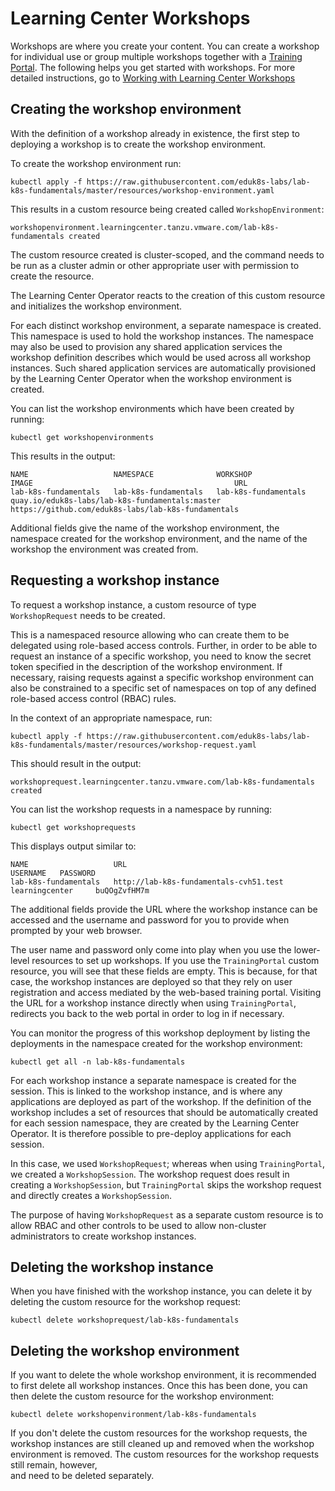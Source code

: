 # Learning Center Workshops 

Workshops are where you create your content. You can create a workshop for individual use or group multiple workshops 
together with a [Training Portal](training-portal.md). The following helps you get started with workshops. For more 
detailed instructions, go to [Working with Learning Center Workshops](../workshop-content/about.md)

## <a id="creating-workshop-environment"></a>Creating the workshop environment

With the definition of a workshop already in existence, the first step to deploying a workshop is to 
create the workshop environment.

To create the workshop environment run:

```
kubectl apply -f https://raw.githubusercontent.com/eduk8s-labs/lab-k8s-fundamentals/master/resources/workshop-environment.yaml
```

This results in a custom resource being created called ``WorkshopEnvironment``:

```
workshopenvironment.learningcenter.tanzu.vmware.com/lab-k8s-fundamentals created
```

The custom resource created is cluster-scoped, and the command needs to be run as a cluster admin or other appropriate 
user with permission to create the resource.

The Learning Center Operator reacts to the creation of this custom resource and initializes the workshop environment.

For each distinct workshop environment, a separate namespace is created. This namespace is used to hold the 
workshop instances. The namespace may also be used to provision any shared application services the workshop definition 
describes which would be used across all workshop instances. Such shared application services are automatically 
provisioned by the Learning Center Operator when the workshop environment is created.

You can list the workshop environments which have been created by running:

```
kubectl get workshopenvironments
```

This results in the output:

```
NAME                   NAMESPACE              WORKSHOP               IMAGE                                             URL
lab-k8s-fundamentals   lab-k8s-fundamentals   lab-k8s-fundamentals   quay.io/eduk8s-labs/lab-k8s-fundamentals:master   https://github.com/eduk8s-labs/lab-k8s-fundamentals
```

Additional fields give the name of the workshop environment, the namespace created for the workshop environment, and 
the name of the workshop the environment was created from.

## <a id="requesting-workshop-instance"></a>Requesting a workshop instance

To request a workshop instance, a custom resource of type ``WorkshopRequest`` needs to be created.

This is a namespaced resource allowing who can create them to be delegated using role-based access controls. 
Further, in order to be able to request an instance of a specific workshop, you need to know the secret token specified 
in the description of the workshop environment. If necessary, raising requests against a specific workshop 
environment can also be constrained to a specific set of namespaces on top of any defined role-based access control (RBAC) rules.

In the context of an appropriate namespace, run:

```
kubectl apply -f https://raw.githubusercontent.com/eduk8s-labs/lab-k8s-fundamentals/master/resources/workshop-request.yaml
```

This should result in the output:

```
workshoprequest.learningcenter.tanzu.vmware.com/lab-k8s-fundamentals created
```

You can list the workshop requests in a namespace by running:

```
kubectl get workshoprequests
```

This displays output similar to:

```
NAME                   URL                                      USERNAME   PASSWORD
lab-k8s-fundamentals   http://lab-k8s-fundamentals-cvh51.test   learningcenter     buQOgZvfHM7m
```

The additional fields provide the URL where the workshop instance can be accessed and the username and password for you to
provide when prompted by your web browser.

The user name and password only come into play when you use the lower-level resources to set up workshops. If 
you use the ``TrainingPortal`` custom resource, you will see that these fields are empty. This is because, for that case, 
the workshop instances are deployed so that they rely on user registration and access mediated by the web-based 
training portal. Visiting the URL for a workshop instance directly when using ``TrainingPortal``, redirects you back 
to the web portal in order to log in if necessary.

You can monitor the progress of this workshop deployment by listing the deployments in the namespace created for the
workshop environment:

```
kubectl get all -n lab-k8s-fundamentals
```

For each workshop instance a separate namespace is created for the session. This is linked to the workshop instance, and 
is where any applications are deployed as part of the workshop. If the definition of the workshop includes a 
set of resources that should be automatically created for each session namespace, they are created by the Learning 
Center Operator. It is therefore possible to pre-deploy applications for each session.

In this case, we used ``WorkshopRequest``; whereas when using ``TrainingPortal``, we created a ``WorkshopSession``. 
The workshop request does result in creating a ``WorkshopSession``, but ``TrainingPortal`` skips the
workshop request and directly creates a ``WorkshopSession``.

The purpose of having ``WorkshopRequest`` as a separate custom resource is to allow RBAC and other controls to be used 
to allow non-cluster administrators to create workshop instances.

## Deleting the workshop instance

When you have finished with the workshop instance, you can delete it by deleting the custom resource for the workshop 
request:

```
kubectl delete workshoprequest/lab-k8s-fundamentals
```

## <a id="deleting-workshop-environment"></a>Deleting the workshop environment

If you want to delete the whole workshop environment, it is recommended to first delete all workshop instances. Once 
this has been done, you can then delete the custom resource for the workshop environment:

```
kubectl delete workshopenvironment/lab-k8s-fundamentals
```

If you don't delete the custom resources for the workshop requests, the workshop instances are still cleaned up and 
removed when the workshop environment is removed. The custom resources for the workshop requests still remain, however,  
and need to be deleted separately.
